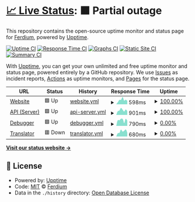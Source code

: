 # [📈 Live Status](https://ferdium.github.io/ferdium-status): <!--live status--> **🟧 Partial outage**

This repository contains the open-source uptime monitor and status page for [Ferdium](https://ferdium.org/), powered by [Upptime](https://github.com/upptime/upptime).

[![Uptime CI](https://github.com/ferdium/ferdium-status/workflows/Uptime%20CI/badge.svg)](https://github.com/ferdium/ferdium-status/actions?query=workflow%3A%22Uptime+CI%22)
[![Response Time CI](https://github.com/ferdium/ferdium-status/workflows/Response%20Time%20CI/badge.svg)](https://github.com/ferdium/ferdium-status/actions?query=workflow%3A%22Response+Time+CI%22)
[![Graphs CI](https://github.com/ferdium/ferdium-status/workflows/Graphs%20CI/badge.svg)](https://github.com/ferdium/ferdium-status/actions?query=workflow%3A%22Graphs+CI%22)
[![Static Site CI](https://github.com/ferdium/ferdium-status/workflows/Static%20Site%20CI/badge.svg)](https://github.com/ferdium/ferdium-status/actions?query=workflow%3A%22Static+Site+CI%22)
[![Summary CI](https://github.com/ferdium/ferdium-status/workflows/Summary%20CI/badge.svg)](https://github.com/ferdium/ferdium-status/actions?query=workflow%3A%22Summary+CI%22)

With [Upptime](https://upptime.js.org), you can get your own unlimited and free uptime monitor and status page, powered entirely by a GitHub repository. We use [Issues](https://github.com/ferdium/ferdium-status/issues) as incident reports, [Actions](https://github.com/ferdium/ferdium-status/actions) as uptime monitors, and [Pages](https://ferdium.github.io/ferdium-status) for the status page.

<!--start: status pages-->
<!-- This summary is generated by Upptime (https://github.com/upptime/upptime) -->
<!-- Do not edit this manually, your changes will be overwritten -->
<!-- prettier-ignore -->
| URL | Status | History | Response Time | Uptime |
| --- | ------ | ------- | ------------- | ------ |
| <img alt="" src="https://icons.duckduckgo.com/ip3/ferdium.org.ico" height="13"> [Website](https://ferdium.org) | 🟩 Up | [website.yml](https://github.com/ferdium/ferdium-status/commits/HEAD/history/website.yml) | <details><summary><img alt="Response time graph" src="./graphs/website/response-time-week.png" height="20"> 598ms</summary><br><a href="https://ferdium.github.io/ferdium-status/history/website"><img alt="Response time 487" src="https://img.shields.io/endpoint?url=https%3A%2F%2Fraw.githubusercontent.com%2Fferdium%2Fferdium-status%2FHEAD%2Fapi%2Fwebsite%2Fresponse-time.json"></a><br><a href="https://ferdium.github.io/ferdium-status/history/website"><img alt="24-hour response time 490" src="https://img.shields.io/endpoint?url=https%3A%2F%2Fraw.githubusercontent.com%2Fferdium%2Fferdium-status%2FHEAD%2Fapi%2Fwebsite%2Fresponse-time-day.json"></a><br><a href="https://ferdium.github.io/ferdium-status/history/website"><img alt="7-day response time 598" src="https://img.shields.io/endpoint?url=https%3A%2F%2Fraw.githubusercontent.com%2Fferdium%2Fferdium-status%2FHEAD%2Fapi%2Fwebsite%2Fresponse-time-week.json"></a><br><a href="https://ferdium.github.io/ferdium-status/history/website"><img alt="30-day response time 623" src="https://img.shields.io/endpoint?url=https%3A%2F%2Fraw.githubusercontent.com%2Fferdium%2Fferdium-status%2FHEAD%2Fapi%2Fwebsite%2Fresponse-time-month.json"></a><br><a href="https://ferdium.github.io/ferdium-status/history/website"><img alt="1-year response time 491" src="https://img.shields.io/endpoint?url=https%3A%2F%2Fraw.githubusercontent.com%2Fferdium%2Fferdium-status%2FHEAD%2Fapi%2Fwebsite%2Fresponse-time-year.json"></a></details> | <details><summary><a href="https://ferdium.github.io/ferdium-status/history/website">100.00%</a></summary><a href="https://ferdium.github.io/ferdium-status/history/website"><img alt="All-time uptime 100.00%" src="https://img.shields.io/endpoint?url=https%3A%2F%2Fraw.githubusercontent.com%2Fferdium%2Fferdium-status%2FHEAD%2Fapi%2Fwebsite%2Fuptime.json"></a><br><a href="https://ferdium.github.io/ferdium-status/history/website"><img alt="24-hour uptime 100.00%" src="https://img.shields.io/endpoint?url=https%3A%2F%2Fraw.githubusercontent.com%2Fferdium%2Fferdium-status%2FHEAD%2Fapi%2Fwebsite%2Fuptime-day.json"></a><br><a href="https://ferdium.github.io/ferdium-status/history/website"><img alt="7-day uptime 100.00%" src="https://img.shields.io/endpoint?url=https%3A%2F%2Fraw.githubusercontent.com%2Fferdium%2Fferdium-status%2FHEAD%2Fapi%2Fwebsite%2Fuptime-week.json"></a><br><a href="https://ferdium.github.io/ferdium-status/history/website"><img alt="30-day uptime 100.00%" src="https://img.shields.io/endpoint?url=https%3A%2F%2Fraw.githubusercontent.com%2Fferdium%2Fferdium-status%2FHEAD%2Fapi%2Fwebsite%2Fuptime-month.json"></a><br><a href="https://ferdium.github.io/ferdium-status/history/website"><img alt="1-year uptime 100.00%" src="https://img.shields.io/endpoint?url=https%3A%2F%2Fraw.githubusercontent.com%2Fferdium%2Fferdium-status%2FHEAD%2Fapi%2Fwebsite%2Fuptime-year.json"></a></details>
| <img alt="" src="https://icons.duckduckgo.com/ip3/api.ferdium.org.ico" height="13"> [API (Server)](https://api.ferdium.org) | 🟩 Up | [api-server.yml](https://github.com/ferdium/ferdium-status/commits/HEAD/history/api-server.yml) | <details><summary><img alt="Response time graph" src="./graphs/api-server/response-time-week.png" height="20"> 901ms</summary><br><a href="https://ferdium.github.io/ferdium-status/history/api-server"><img alt="Response time 856" src="https://img.shields.io/endpoint?url=https%3A%2F%2Fraw.githubusercontent.com%2Fferdium%2Fferdium-status%2FHEAD%2Fapi%2Fapi-server%2Fresponse-time.json"></a><br><a href="https://ferdium.github.io/ferdium-status/history/api-server"><img alt="24-hour response time 827" src="https://img.shields.io/endpoint?url=https%3A%2F%2Fraw.githubusercontent.com%2Fferdium%2Fferdium-status%2FHEAD%2Fapi%2Fapi-server%2Fresponse-time-day.json"></a><br><a href="https://ferdium.github.io/ferdium-status/history/api-server"><img alt="7-day response time 901" src="https://img.shields.io/endpoint?url=https%3A%2F%2Fraw.githubusercontent.com%2Fferdium%2Fferdium-status%2FHEAD%2Fapi%2Fapi-server%2Fresponse-time-week.json"></a><br><a href="https://ferdium.github.io/ferdium-status/history/api-server"><img alt="30-day response time 781" src="https://img.shields.io/endpoint?url=https%3A%2F%2Fraw.githubusercontent.com%2Fferdium%2Fferdium-status%2FHEAD%2Fapi%2Fapi-server%2Fresponse-time-month.json"></a><br><a href="https://ferdium.github.io/ferdium-status/history/api-server"><img alt="1-year response time 897" src="https://img.shields.io/endpoint?url=https%3A%2F%2Fraw.githubusercontent.com%2Fferdium%2Fferdium-status%2FHEAD%2Fapi%2Fapi-server%2Fresponse-time-year.json"></a></details> | <details><summary><a href="https://ferdium.github.io/ferdium-status/history/api-server">100.00%</a></summary><a href="https://ferdium.github.io/ferdium-status/history/api-server"><img alt="All-time uptime 99.78%" src="https://img.shields.io/endpoint?url=https%3A%2F%2Fraw.githubusercontent.com%2Fferdium%2Fferdium-status%2FHEAD%2Fapi%2Fapi-server%2Fuptime.json"></a><br><a href="https://ferdium.github.io/ferdium-status/history/api-server"><img alt="24-hour uptime 100.00%" src="https://img.shields.io/endpoint?url=https%3A%2F%2Fraw.githubusercontent.com%2Fferdium%2Fferdium-status%2FHEAD%2Fapi%2Fapi-server%2Fuptime-day.json"></a><br><a href="https://ferdium.github.io/ferdium-status/history/api-server"><img alt="7-day uptime 100.00%" src="https://img.shields.io/endpoint?url=https%3A%2F%2Fraw.githubusercontent.com%2Fferdium%2Fferdium-status%2FHEAD%2Fapi%2Fapi-server%2Fuptime-week.json"></a><br><a href="https://ferdium.github.io/ferdium-status/history/api-server"><img alt="30-day uptime 99.72%" src="https://img.shields.io/endpoint?url=https%3A%2F%2Fraw.githubusercontent.com%2Fferdium%2Fferdium-status%2FHEAD%2Fapi%2Fapi-server%2Fuptime-month.json"></a><br><a href="https://ferdium.github.io/ferdium-status/history/api-server"><img alt="1-year uptime 99.36%" src="https://img.shields.io/endpoint?url=https%3A%2F%2Fraw.githubusercontent.com%2Fferdium%2Fferdium-status%2FHEAD%2Fapi%2Fapi-server%2Fuptime-year.json"></a></details>
| <img alt="" src="https://icons.duckduckgo.com/ip3/debug.ferdium.org.ico" height="13"> [Debugger](https://debug.ferdium.org) | 🟩 Up | [debugger.yml](https://github.com/ferdium/ferdium-status/commits/HEAD/history/debugger.yml) | <details><summary><img alt="Response time graph" src="./graphs/debugger/response-time-week.png" height="20"> 790ms</summary><br><a href="https://ferdium.github.io/ferdium-status/history/debugger"><img alt="Response time 751" src="https://img.shields.io/endpoint?url=https%3A%2F%2Fraw.githubusercontent.com%2Fferdium%2Fferdium-status%2FHEAD%2Fapi%2Fdebugger%2Fresponse-time.json"></a><br><a href="https://ferdium.github.io/ferdium-status/history/debugger"><img alt="24-hour response time 819" src="https://img.shields.io/endpoint?url=https%3A%2F%2Fraw.githubusercontent.com%2Fferdium%2Fferdium-status%2FHEAD%2Fapi%2Fdebugger%2Fresponse-time-day.json"></a><br><a href="https://ferdium.github.io/ferdium-status/history/debugger"><img alt="7-day response time 790" src="https://img.shields.io/endpoint?url=https%3A%2F%2Fraw.githubusercontent.com%2Fferdium%2Fferdium-status%2FHEAD%2Fapi%2Fdebugger%2Fresponse-time-week.json"></a><br><a href="https://ferdium.github.io/ferdium-status/history/debugger"><img alt="30-day response time 724" src="https://img.shields.io/endpoint?url=https%3A%2F%2Fraw.githubusercontent.com%2Fferdium%2Fferdium-status%2FHEAD%2Fapi%2Fdebugger%2Fresponse-time-month.json"></a><br><a href="https://ferdium.github.io/ferdium-status/history/debugger"><img alt="1-year response time 759" src="https://img.shields.io/endpoint?url=https%3A%2F%2Fraw.githubusercontent.com%2Fferdium%2Fferdium-status%2FHEAD%2Fapi%2Fdebugger%2Fresponse-time-year.json"></a></details> | <details><summary><a href="https://ferdium.github.io/ferdium-status/history/debugger">0.00%</a></summary><a href="https://ferdium.github.io/ferdium-status/history/debugger"><img alt="All-time uptime 98.55%" src="https://img.shields.io/endpoint?url=https%3A%2F%2Fraw.githubusercontent.com%2Fferdium%2Fferdium-status%2FHEAD%2Fapi%2Fdebugger%2Fuptime.json"></a><br><a href="https://ferdium.github.io/ferdium-status/history/debugger"><img alt="24-hour uptime 0.00%" src="https://img.shields.io/endpoint?url=https%3A%2F%2Fraw.githubusercontent.com%2Fferdium%2Fferdium-status%2FHEAD%2Fapi%2Fdebugger%2Fuptime-day.json"></a><br><a href="https://ferdium.github.io/ferdium-status/history/debugger"><img alt="7-day uptime 0.00%" src="https://img.shields.io/endpoint?url=https%3A%2F%2Fraw.githubusercontent.com%2Fferdium%2Fferdium-status%2FHEAD%2Fapi%2Fdebugger%2Fuptime-week.json"></a><br><a href="https://ferdium.github.io/ferdium-status/history/debugger"><img alt="30-day uptime 52.03%" src="https://img.shields.io/endpoint?url=https%3A%2F%2Fraw.githubusercontent.com%2Fferdium%2Fferdium-status%2FHEAD%2Fapi%2Fdebugger%2Fuptime-month.json"></a><br><a href="https://ferdium.github.io/ferdium-status/history/debugger"><img alt="1-year uptime 95.47%" src="https://img.shields.io/endpoint?url=https%3A%2F%2Fraw.githubusercontent.com%2Fferdium%2Fferdium-status%2FHEAD%2Fapi%2Fdebugger%2Fuptime-year.json"></a></details>
| <img alt="" src="https://icons.duckduckgo.com/ip3/translator.ferdium.org.ico" height="13"> [Translator](https://translator.ferdium.org/spec) | 🟥 Down | [translator.yml](https://github.com/ferdium/ferdium-status/commits/HEAD/history/translator.yml) | <details><summary><img alt="Response time graph" src="./graphs/translator/response-time-week.png" height="20"> 680ms</summary><br><a href="https://ferdium.github.io/ferdium-status/history/translator"><img alt="Response time 1187" src="https://img.shields.io/endpoint?url=https%3A%2F%2Fraw.githubusercontent.com%2Fferdium%2Fferdium-status%2FHEAD%2Fapi%2Ftranslator%2Fresponse-time.json"></a><br><a href="https://ferdium.github.io/ferdium-status/history/translator"><img alt="24-hour response time 459" src="https://img.shields.io/endpoint?url=https%3A%2F%2Fraw.githubusercontent.com%2Fferdium%2Fferdium-status%2FHEAD%2Fapi%2Ftranslator%2Fresponse-time-day.json"></a><br><a href="https://ferdium.github.io/ferdium-status/history/translator"><img alt="7-day response time 680" src="https://img.shields.io/endpoint?url=https%3A%2F%2Fraw.githubusercontent.com%2Fferdium%2Fferdium-status%2FHEAD%2Fapi%2Ftranslator%2Fresponse-time-week.json"></a><br><a href="https://ferdium.github.io/ferdium-status/history/translator"><img alt="30-day response time 728" src="https://img.shields.io/endpoint?url=https%3A%2F%2Fraw.githubusercontent.com%2Fferdium%2Fferdium-status%2FHEAD%2Fapi%2Ftranslator%2Fresponse-time-month.json"></a><br><a href="https://ferdium.github.io/ferdium-status/history/translator"><img alt="1-year response time 1354" src="https://img.shields.io/endpoint?url=https%3A%2F%2Fraw.githubusercontent.com%2Fferdium%2Fferdium-status%2FHEAD%2Fapi%2Ftranslator%2Fresponse-time-year.json"></a></details> | <details><summary><a href="https://ferdium.github.io/ferdium-status/history/translator">0.00%</a></summary><a href="https://ferdium.github.io/ferdium-status/history/translator"><img alt="All-time uptime 70.86%" src="https://img.shields.io/endpoint?url=https%3A%2F%2Fraw.githubusercontent.com%2Fferdium%2Fferdium-status%2FHEAD%2Fapi%2Ftranslator%2Fuptime.json"></a><br><a href="https://ferdium.github.io/ferdium-status/history/translator"><img alt="24-hour uptime 0.00%" src="https://img.shields.io/endpoint?url=https%3A%2F%2Fraw.githubusercontent.com%2Fferdium%2Fferdium-status%2FHEAD%2Fapi%2Ftranslator%2Fuptime-day.json"></a><br><a href="https://ferdium.github.io/ferdium-status/history/translator"><img alt="7-day uptime 0.00%" src="https://img.shields.io/endpoint?url=https%3A%2F%2Fraw.githubusercontent.com%2Fferdium%2Fferdium-status%2FHEAD%2Fapi%2Ftranslator%2Fuptime-week.json"></a><br><a href="https://ferdium.github.io/ferdium-status/history/translator"><img alt="30-day uptime 1.38%" src="https://img.shields.io/endpoint?url=https%3A%2F%2Fraw.githubusercontent.com%2Fferdium%2Fferdium-status%2FHEAD%2Fapi%2Ftranslator%2Fuptime-month.json"></a><br><a href="https://ferdium.github.io/ferdium-status/history/translator"><img alt="1-year uptime 8.49%" src="https://img.shields.io/endpoint?url=https%3A%2F%2Fraw.githubusercontent.com%2Fferdium%2Fferdium-status%2FHEAD%2Fapi%2Ftranslator%2Fuptime-year.json"></a></details>

<!--end: status pages-->

[**Visit our status website →**](https://ferdium.github.io/ferdium-status)

## 📄 License

- Powered by: [Upptime](https://github.com/upptime/upptime)
- Code: [MIT](./LICENSE) © [Ferdium](https://ferdium.org/)
- Data in the `./history` directory: [Open Database License](https://opendatacommons.org/licenses/odbl/1-0/)
